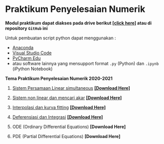 # Praktikum Penyelesaian Numerik

__Modul praktikum dapat diakses pada drive berikut [[click here]](https://drive.google.com/drive/folders/1uMaBNZ2VWBWpx080plEPaRVnLfh66UfH?usp=sharing) atau di repository `GitHub` ini__

Untuk pembuatan script python dapat menggunakan :
* [Anaconda](https://www.anaconda.com/products/individual)
* [Visual Studio Code](https://code.visualstudio.com/download)
* [PyCharm Edu](https://www.jetbrains.com/edu-products/download/#section=pycharm-edu)
* atau software lainnya yang mensupport format `.py` (Python) dan `.ipynb` (iPython Notebook)

__Tema Praktikum Penyelesaian Numerik 2020-2021__

1.	[Sistem Persamaan Linear simultaneous](https://github.com/FajrulHQ/Prakt-Numerik/blob/main/Acara%201/Acara%201.md) [__[Download Here]__](https://drive.google.com/drive/u/0/folders/1183IOE2AyPF-gyQVuzTEYEBTQUtLgtzp)

1.	[Sistem non linear dan mencari akar](https://github.com/FajrulHQ/Prakt-Numerik/blob/main/Acara%202/Acara%202.md) [__[Download Here]__](https://drive.google.com/drive/folders/17aN5QrDvoH_QwJPU4YP9N5pLOv6nVo0q?usp=sharing)

1.	[Interpolasi dan kurva fitting](https://github.com/FajrulHQ/Prakt-Numerik/blob/main/Acara%203/Acara%203.md) [__[Download Here]__](https://drive.google.com/drive/folders/1rDq2SUB0OCT58TML7OEPjWiuK4gC_GxT?usp=sharing)

1.	[Deferensiasi dan Integrasi](https://github.com/FajrulHQ/Prakt-Numerik/blob/main/Acara%203/Acara%203.md) [__[Download Here]__](https://drive.google.com/drive/folders/1eFA36m0f2kSgOjpuxNCS9V24IvUXwtKP)

1.	ODE (Ordinary Differential Equations) __[Download Here]__

1.	PDE (Partial Differential Equations) __[Download Here]__